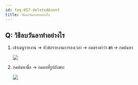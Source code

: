 ```yaml
---
id: faq-057-deleteAbsent
title: วิธีลบวันลาทำอย่างไร
---
```


## Q: วิธีลบวันลาทำอย่างไร

1. เข้าเมนูรายงาน -> หัวข้อรายงานการลงเวลา -> กดตรงคำว่า **ลา** -> กดค้นหา
   
   ![](/img/manual/faq/57-1.gif)

2. กดค้นหาชื่อ -> กดลบที่รูปถังขยะ
   
   ![](/img/manual/faq/57-2.gif)